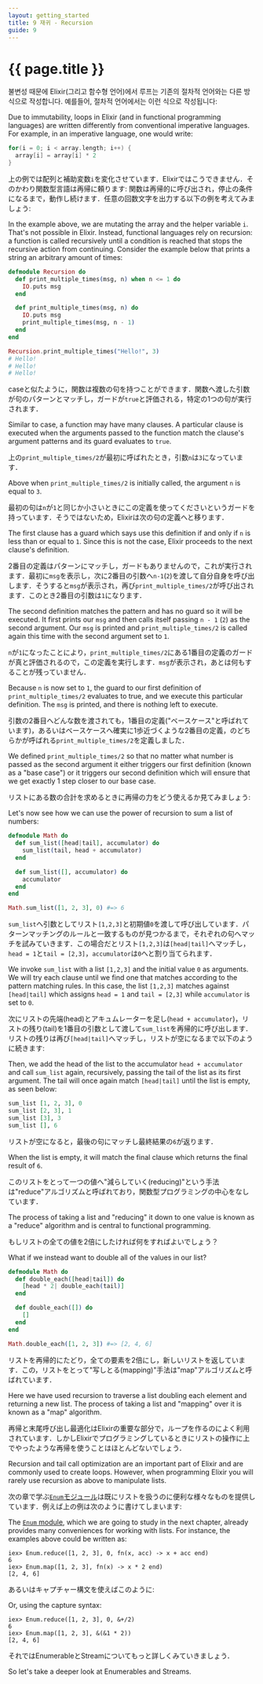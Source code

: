 ```yaml
---
layout: getting_started
title: 9 재귀 - Recursion
guide: 9
---
```


# {{ page.title }}

  <div class="toc"></div>

불변성 때문에 Elixir(그리고 함수형 언어)에서 루프는 기존의 절차적 언어와는 다른 방식으로 작성합니다. 예를들어, 절차적 언어에서는 이런 식으로 작성됩니다:

Due to immutability, loops in Elixir (and in functional programming languages) are written differently from conventional imperative languages. For example, in an imperative language, one would write:

```c
for(i = 0; i < array.length; i++) {
  array[i] = array[i] * 2
}
```

上の例では配列と補助変数`i`を変化させています．Elixirではこうできません．そのかわり関数型言語は再帰に頼ります: 関数は再帰的に呼び出され，停止の条件になるまで，動作し続けます．任意の回数文字を出力する以下の例を考えてみましょう:


In the example above, we are mutating the array and the helper variable `i`. That's not possible in Elixir. Instead, functional languages rely on recursion: a function is called recursively until a condition is reached that stops the recursive action from continuing. Consider the example below that prints a string an arbitrary amount of times:

```elixir
defmodule Recursion do
  def print_multiple_times(msg, n) when n <= 1 do
    IO.puts msg
  end

  def print_multiple_times(msg, n) do
    IO.puts msg
    print_multiple_times(msg, n - 1)
  end
end

Recursion.print_multiple_times("Hello!", 3)
# Hello!
# Hello!
# Hello!
```

caseと似たように，関数は複数の句を持つことができます．関数へ渡した引数が句のパターンとマッチし，ガードが`true`と評価される，特定の1つの句が実行されます．

Similar to case, a function may have many clauses. A particular clause is executed when the arguments passed to the function match the clause's argument patterns and its guard evaluates to `true`.

上の`print_multiple_times/2`が最初に呼ばれたとき，引数`n`は`3`になっています．

Above when `print_multiple_times/2` is initially called, the argument `n` is equal to `3`.

最初の句は`n`が`1`と同じか小さいときにこの定義を使ってくださいというガードを持っています．そうではないため，Elixirは次の句の定義へと移ります．

The first clause has a guard which says use this definition if and only if `n` is less than or equal to `1`. Since this is not the case, Elixir proceeds to the next clause's definition.

2番目の定義はパターンにマッチし，ガードもありませんので，これが実行されます．最初に`msg`を表示し，次に2番目の引数へ`n-1`(`2`)を渡して自分自身を呼び出します．そうすると`msg`が表示され，再び`print_multiple_times/2`が呼び出されます．このとき2番目の引数は`1`になります．

The second definition matches the pattern and has no guard so it will be executed. It first prints our `msg` and then calls itself passing `n - 1` (`2`) as the second argument. Our `msg` is printed and `print_multiple_times/2` is called again this time with the second argument set to `1`.

`n`が`1`になったことにより，`print_multiple_times/2`にある1番目の定義のガードが真と評価されるので，この定義を実行します．`msg`が表示され，あとは何もすることが残っていません．

Because `n` is now set to `1`, the guard to our first definition of `print_multiple_times/2` evaluates to true, and we execute this particular definition. The `msg` is printed, and there is nothing left to execute.

引数の2番目へどんな数を渡されても，1番目の定義("ベースケース"と呼ばれています)，あるいはベースケースへ確実に1歩近づくような2番目の定義，のどちらかが呼ばれる`print_multiple_times/2`を定義しました．

We defined `print_multiple_times/2` so that no matter what number is passed as the second argument it either triggers our first definition (known as a "base case") or it triggers our second definition which will ensure that we get exactly 1 step closer to our base case.

リストにある数の合計を求めるときに再帰の力をどう使えるか見てみましょう:

Let's now see how we can use the power of recursion to sum a list of numbers:

```elixir
defmodule Math do
  def sum_list([head|tail], accumulator) do
    sum_list(tail, head + accumulator)
  end

  def sum_list([], accumulator) do
    accumulator
  end
end

Math.sum_list([1, 2, 3], 0) #=> 6
```

`sum_list`へ引数としてリスト`[1,2,3]`と初期値`0`を渡して呼び出しています．パターンマッチングのルールと一致するものが見つかるまで，それぞれの句へマッチを試みていきます．この場合だとリスト`[1,2,3]`は`[head|tail]`へマッチし，`head = 1`と`tail = [2,3]`，`accumulator`は`0`へと割り当てられます．

We invoke `sum_list` with a list `[1,2,3]` and the initial value `0` as arguments. We will try each clause until we find one that matches according to the pattern matching rules. In this case, the list `[1,2,3]` matches against `[head|tail]` which assigns `head = 1` and `tail = [2,3]` while `accumulator` is set to `0`.

次にリストの先端(head)とアキュムレーターを足し(`head + accumulator`)，リストの残り(tail)を1番目の引数として渡して`sum_list`を再帰的に呼び出します．リストの残りは再び`[head|tail]`へマッチし，リストが空になるまで以下のように続きます:

Then, we add the head of the list to the accumulator `head + accumulator` and call `sum_list` again, recursively, passing the tail of the list as its first argument. The tail will once again match `[head|tail]` until the list is empty, as seen below:

```elixir
sum_list [1, 2, 3], 0
sum_list [2, 3], 1
sum_list [3], 3
sum_list [], 6
```

リストが空になると，最後の句にマッチし最終結果の`6`が返ります．

When the list is empty, it will match the final clause which returns the final result of `6`.

このリストをとって一つの値へ"減らしていく(reducing)"という手法は"reduce"アルゴリズムと呼ばれており，関数型プログラミングの中心をなしています．

The process of taking a list and "reducing" it down to one value is known as a "reduce" algorithm and is central to functional programming.

もしリストの全ての値を2倍にしたければ何をすればよいでしょう？

What if we instead want to double all of the values in our list?

```elixir
defmodule Math do
  def double_each([head|tail]) do
    [head * 2| double_each(tail)]
  end

  def double_each([]) do
    []
  end
end

Math.double_each([1, 2, 3]) #=> [2, 4, 6]
```

リストを再帰的にたどり，全ての要素を2倍にし，新しいリストを返しています．この，リストをとって"写しとる(mapping)"手法は"map"アルゴリズムと呼ばれています．

Here we have used recursion to traverse a list doubling each element and returning a new list. The process of taking a list and "mapping" over it is known as a "map" algorithm.

再帰と末尾呼び出し最適化はElixirの重要な部分で，ループを作るのによく利用されています．しかしElixirでプログラミングしているときにリストの操作に上でやったような再帰を使うことはほとんどないでしょう．

Recursion and tail call optimization are an important part of Elixir and are commonly used to create loops. However, when programming Elixir you will rarely use recursion as above to manipulate lists.

次の章で学ぶ[`Enum`モジュール](/docs/stable/elixir/Enum.html)は既にリストを扱うのに便利な様々なものを提供しています．例えば上の例は次のように書けてしまいます:

The [`Enum` module](/docs/stable/elixir/Enum.html), which we are going to study in the next chapter, already provides many conveniences for working with lists. For instance, the examples above could be written as:

```iex
iex> Enum.reduce([1, 2, 3], 0, fn(x, acc) -> x + acc end)
6
iex> Enum.map([1, 2, 3], fn(x) -> x * 2 end)
[2, 4, 6]
```

あるいはキャプチャー構文を使えばこのように:

Or, using the capture syntax:

```iex
iex> Enum.reduce([1, 2, 3], 0, &+/2)
6
iex> Enum.map([1, 2, 3], &(&1 * 2))
[2, 4, 6]
```

それではEnumerableとStreamについてもっと詳しくみていきましょう．

So let's take a deeper look at Enumerables and Streams.
